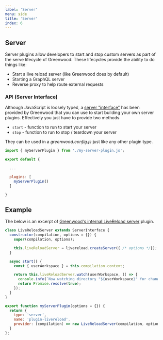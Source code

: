 ```yaml
---
label: 'Server'
menu: side
title: 'Server'
index: 6
---
```


## Server

Server plugins allow developers to start and stop custom servers as part of the serve lifecycle of Greenwood.  These lifecycles provide the ability to do things like:
- Start a live reload server (like Greenwood does by default)
- Starting a GraphQL server
- Reverse proxy to help route external requests

### API (Server Interface)
Although JavaScript is loosely typed, a [server "interface"](https://github.com/ProjectEvergreen/greenwood/tree/master/packages/cli/src/lib/server-interface.js) has been provided by Greenwood that you can use to start building your own server plugins.  Effectively you just have to provide two methods
- `start` - function to run to start your server
- `stop`  - function to run to stop / teardown your server


They can be used in a _greenwood.config.js_ just like any other plugin type.
```javascript
import { myServerPlugin } from './my-server-plugin.js';

export default {

  ...

  plugins: [
    myServerPlugin()
  ]

}
```

## Example
The below is an excerpt of [Greenwood's internal LiveReload server](https://github.com/ProjectEvergreen/greenwood/tree/master/packages/cli/src/plugins/server/plugin-livereload.js) plugin.

```javascript
class LiveReloadServer extends ServerInterface {
  constructor(compilation, options = {}) {
    super(compilation, options);

    this.liveReloadServer = livereload.createServer({ /* options */});
  }

  async start() {
    const { userWorkspace } = this.compilation.context;

    return this.liveReloadServer.watch(userWorkspace, () => {
      console.info(`Now watching directory "${userWorkspace}" for changes.`);
      return Promise.resolve(true);
    });
  }
}

export function myServerPlugin(options = {}) {
  return {
    type: 'server',
    name: 'plugin-livereload',
    provider: (compilation) => new LiveReloadServer(compilation, options)
  }
};
```